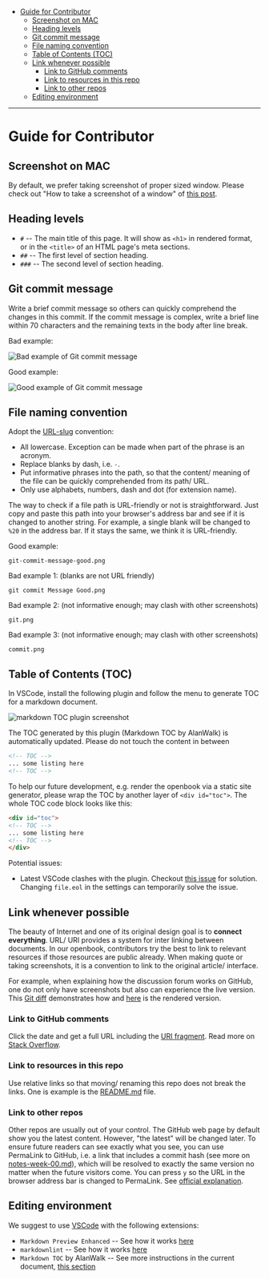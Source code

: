 <!-- TOC -->

- [Guide for Contributor](#guide-for-contributor)
    - [Screenshot on MAC](#screenshot-on-mac)
    - [Heading levels](#heading-levels)
    - [Git commit message](#git-commit-message)
    - [File naming convention](#file-naming-convention)
    - [Table of Contents (TOC)](#table-of-contents-toc)
    - [Link whenever possible](#link-whenever-possible)
        - [Link to GitHub comments](#link-to-github-comments)
        - [Link to resources in this repo](#link-to-resources-in-this-repo)
        - [Link to other repos](#link-to-other-repos)
    - [Editing environment](#editing-environment)

<!-- /TOC -->

--------

# Guide for Contributor

## Screenshot on MAC

By default, we prefer taking screenshot of proper sized window. Please check out "How to take a screenshot of a window" of [this post](https://support.apple.com/en-hk/HT201361).

## Heading levels

* `#` -- The main title of this page. It will show as `<h1>` in rendered format, or in the `<title>` of an HTML page's meta sections.
* `##` -- The first level of section heading.
* `###` -- The second level of section heading.

## Git commit message

Write a brief commit message so others can quickly comprehend the changes in this commit. If the commit message is complex, write a brief line within 70 characters and the remaining texts in the body after line break.

Bad example:

![Bad example of Git commit message](assets/git-commit-message-bad.png)

Good example:

![Good example of Git commit message](assets/git-commit-message-good.png)

## File naming convention

Adopt the [URL-slug](https://en.wikipedia.org/wiki/Clean_URL#Slug) convention:

* All lowercase. Exception can be made when part of the phrase is an acronym.
* Replace blanks by dash, i.e. `-`.
* Put informative phrases into the path, so that the content/ meaning of the file can be quickly comprehended from its path/ URL.
* Only use alphabets, numbers, dash and dot (for extension name).

The way to check if a file path is URL-friendly or not is straightforward. Just copy and paste this path into your browser's address bar and see if it is changed to another string. For example, a single blank will be changed to `%20` in the address bar. If it stays the same, we think it is URL-friendly.

Good example:

```text
git-commit-message-good.png
```

Bad example 1: (blanks are not URL friendly)

```text
git commit Message Good.png
```

Bad example 2: (not informative enough; may clash with other screenshots)

```text
git.png
```

Bad example 3: (not informative enough; may clash with other screenshots)

```text
commit.png
```

## Table of Contents (TOC)

In VSCode, install the following plugin and follow the menu to generate TOC for a markdown document.

![markdown TOC plugin screenshot](assets/vscode-plugin-markdown-toc.png)

The TOC generated by this plugin (Markdown TOC by AlanWalk) is automatically updated. Please do not touch the content in between

```markdown
<!-- TOC -->
... some listing here
<!-- TOC -->
```

To help our future development, e.g. render the openbook via a static site generator, please wrap the TOC by another layer of `<div id="toc">`. The whole TOC code block looks like this:

```markdown
<div id="toc">
<!-- TOC -->
... some listing here
<!-- TOC -->
</div>
```

Potential issues:

- Latest VSCode clashes with the plugin. Checkout [this issue](https://github.com/AlanWalk/markdown-toc/issues/65) for solution. Changing `file.eol` in the settings can temporarily solve the issue.

## Link whenever possible

The beauty of Internet and one of its original design goal is to **connect everything**. URL/ URI provides a system for inter linking between documents. In our openbook, contributors try the best to link to relevant resources if those resources are public already. When making quote or taking screenshots, it is a convention to link to the original article/ interface.

For example, when explaining how the discussion forum works on GitHub, one do not only have screenshots but also can experience the live version. This [Git diff](https://github.com/hupili/python-for-data-and-media-communication-gitbook/commit/f5a246f1950c2a64496422dd8252080e745239a9#diff-1c07895b36976c761440cb56a1d15a76L108) demonstrates how and [here](https://github.com/hupili/python-for-data-and-media-communication-gitbook/blob/master/notes-week-00.md#use-github-issue-tracker-as-a-discussion-forum) is the rendered version.

### Link to GitHub comments

Click the date and get a full URL including the [URI fragment](https://en.wikipedia.org/wiki/Fragment_identifier). Read more on [Stack Overflow](https://stackoverflow.com/questions/25163598/how-do-i-reference-a-specific-issue-comment-on-github/25169132).

### Link to resources in this repo

Use relative links so that moving/ renaming this repo does not break the links. One is example is the [README.md](README.md) file.

### Link to other repos

Other repos are usually out of your control. The GitHub web page by default show you the latest content. However, "the latest" will be changed later. To ensure future readers can see exactly what you see, you can use PermaLink to GitHub, i.e. a link that includes a commit hash (see more on [notes-week-00.md](notes-week-00.md)), which will be resolved to exactly the same version no matter when the future visitors come. You can press `y` so the URL in the browser address bar is changed to PermaLink. See [official explanation](https://help.github.com/articles/getting-permanent-links-to-files/#press-y-to-permalink-to-a-file-in-a-specific-commit).


## Editing environment

We suggest to use [VSCode](https://code.visualstudio.com/) with the following extensions:

* `Markdown Preview Enhanced` -- See how it works [here](https://github.com/hupili/python-for-data-and-media-communication-gitbook/issues/2#issuecomment-406834118)
* `markdownlint` -- See how it works [here](https://github.com/hupili/python-for-data-and-media-communication-gitbook/issues/2#issuecomment-408606441)
* `Markdown TOC` by AlanWalk -- See more instructions in the current document, [this section](#table-of-contents-toc)